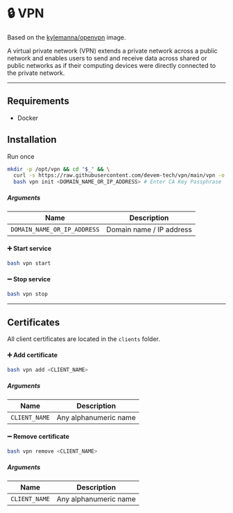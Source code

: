 # 🔒 VPN

Based on the [kylemanna/openvpn](https://hub.docker.com/r/kylemanna/openvpn) image.

A virtual private network (VPN) extends a private network across a public network and enables users to send and receive data across shared or public networks as if their computing devices were directly connected to the private network.

***

## Requirements

- Docker

## Installation

Run once

```bash
mkdir -p /opt/vpn && cd "$_" && \
  curl -s https://raw.githubusercontent.com/devem-tech/vpn/main/vpn -o vpn && \
  bash vpn init <DOMAIN_NAME_OR_IP_ADDRESS> # Enter CA Key Passphrase
```

##### Arguments

| Name                        | Description              |
| --------------------------- | ------------------------ |
| `DOMAIN_NAME_OR_IP_ADDRESS` | Domain name / IP address |

#### ➕ Start service

```bash
bash vpn start
```

#### ➖ Stop service

```bash
bash vpn stop
```

***

## Certificates

All client certificates are located in the `clients` folder.

#### ➕ Add certificate

```bash
bash vpn add <CLIENT_NAME>
```

##### Arguments

| Name          | Description           |
| ------------- | --------------------- |
| `CLIENT_NAME` | Any alphanumeric name |

#### ➖ Remove certificate

```bash
bash vpn remove <CLIENT_NAME>
```

##### Arguments

| Name          | Description           |
| ------------- | --------------------- |
| `CLIENT_NAME` | Any alphanumeric name |
